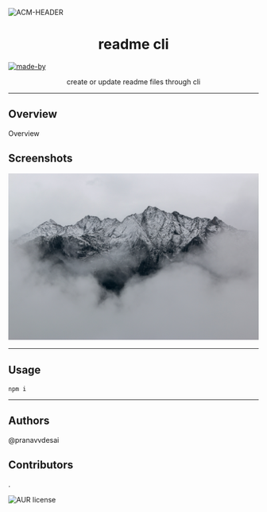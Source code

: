     

![ACM-HEADER](https://readme.com/static/brandkit/readme-blue.png)

<h1 align="center"> 
readme cli 
</h1>

<p>
  <a href="" target="_blank">
    <img alt="made-by" src="https://img.shields.io/badge/MADE%20BY-blue?style=for-the-badge" />
  </a>
</p>



<p align="center"> 
create or update readme files through cli
</p>

---

## Overview
Overview

## Screenshots 


 ![Screenshot](assets/img1.jpg)

---

## Usage
```
npm i

```

---
## Authors

@pranavvdesai

## Contributors
.


![AUR license](https://img.shields.io/static/v1?label=License&message=MIT&color=blue)

   
